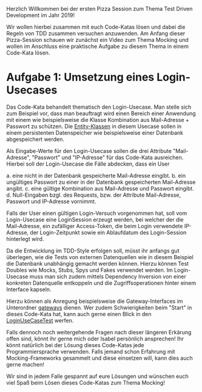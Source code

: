 Herzlich Willkommen bei der ersten Pizza Session zum Thema Test Driven Development im Jahr 2019!

Wir wollen hierbei zusammen mit euch Code-Katas lösen und dabei die Regeln von TDD zusammen versuchen anzuwenden. Am Anfang dieser Pizza-Session
schauen wir zunächst ein Video zum Thema Mocking und wollen im Anschluss eine praktische Aufgabe zu diesem Thema in einem Code-Kata lösen.

# Aufgabe 1: Umsetzung eines Login-Usecases

Das Code-Kata behandelt thematisch den Login-Usecase. Man stelle sich zum Beispiel vor, dass man beauftragt wird einen Bereich
einer Anwendung mit einem wie beispielsweise die Klasse Kombination aus Mail-Adresse + Passwort zu schützen. Die [Entity-Klassen](https://github.com/TheAomx/TDD-Pizza-Session-01-19/tree/master/src/de/ov/software/kata/tdd/y2019/v01/entities) in diesem Usecase sollen in einem persistenten Datenspeicher wie beispielsweise einer Datenbank abgespeichert werden.

Als Eingabe-Werte für den Login-Usecase sollen die drei Attribute "Mail-Adresse", "Passwort" und "IP-Adresse" für das Code-Kata ausreichen.
Hierbei soll der Login-Usecase die Fälle abdecken, dass ein User 

a. eine nicht in der Datenbank gespeicherte Mail-Adresse eingibt.
b. ein ungültiges Passwort zu einer in der Datenbank gespeicherten Mail-Adresse angibt.
c. eine gültige Kombination aus Mail-Adresse und Passwort eingibt.
d. Null-Eingaben bzgl. des Requests, bzw. der Attribute Mail-Adresse, Passwort und IP-Adresse vornimmt.

Falls der User einen gültigen Login-Versuch vorgenommen hat, soll vom Login-Usecase eine LoginSession erzeugt werden, bei welcher der die Mail-Adresse, ein zufälliger Access-Token, die beim Login verwendete IP-Adresse, der Login-Zeitpunkt sowie ein Ablaufdatum des Login-Session hinterlegt wird.

Da die Entwicklung im TDD-Style erfolgen soll, müsst ihr anfangs gut überlegen, wie die Tests von externen Datenquellen wie in diesem Beispiel
die Datenbank unabhängig gemacht werden können. Hierzu können Test Doubles wie Mocks, Stubs, Spys und Fakes verwendet werden. Im Login-Usecase
muss man sich zudem mittels Dependency Inversion von einer konkreten Datenquelle entkoppeln und die Zugriffsoperationen hinter einem Interface 
kapseln.

Hierzu können als Anregung beispielsweise die Gateway-Interfaces im Unterordner [gateways](https://github.com/TheAomx/TDD-Pizza-Session-01-19/tree/master/src/de/ov/software/kata/tdd/y2019/v01/gateways) dienen. Wer zudem Schwierigkeiten beim "Start" in dieses Code-Kata hat, kann auch gerne einen
Blick in den [LoginUseCaseTest](https://github.com/TheAomx/TDD-Pizza-Session-01-19/blob/master/src/de/ov/software/kata/tdd/y2019/v01/usecases/login/test/LoginUseCaseTest.java) werfen. 

Falls dennoch noch weitergehende Fragen nach dieser längeren Erkärung offen sind, könnt ihr gerne mich oder Isabel persönlich ansprechen! Ihr könnt natürlich bei der Lösung dieses Code-Katas jede Programmiersprache verwenden. Falls jemand schon Erfahrung mit Mocking-Frameworks gesammelt und diese einsetzen will, kann dies auch gerne machen!

Wir sind in jedem Falle gespannt auf eure Lösungen und wünschen euch viel Spaß beim Lösen dieses Code-Katas zum Thema Mocking!
